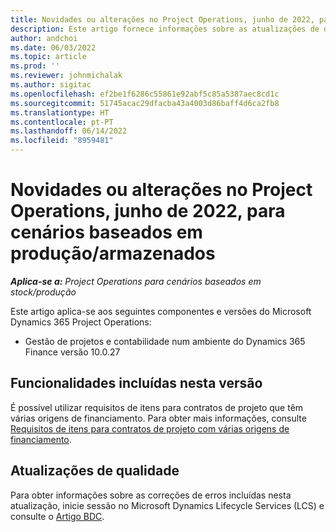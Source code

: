 ```yaml
---
title: Novidades ou alterações no Project Operations, junho de 2022, para cenários baseados em produção/armazenados
description: Este artigo fornece informações sobre as atualizações de qualidade que estão disponíveis na versão de junho de 2022 do Project Operations para cenários baseados em produção/armazenados.
author: andchoi
ms.date: 06/03/2022
ms.topic: article
ms.prod: ''
ms.reviewer: johnmichalak
ms.author: sigitac
ms.openlocfilehash: ef2be1f6286c55861e92abf5c85a5387aec8cd1c
ms.sourcegitcommit: 51745acac29dfacba43a4003d86baff4d6ca2fb8
ms.translationtype: HT
ms.contentlocale: pt-PT
ms.lasthandoff: 06/14/2022
ms.locfileid: "8959481"
---
```

# <a name="whats-new-or-changed-in-project-operations-june-2022-for-stockedproduction-based-scenarios"></a>Novidades ou alterações no Project Operations, junho de 2022, para cenários baseados em produção/armazenados

_**Aplica-se a:** Project Operations para cenários baseados em stock/produção_

Este artigo aplica-se aos seguintes componentes e versões do Microsoft Dynamics 365 Project Operations:

- Gestão de projetos e contabilidade num ambiente do Dynamics 365 Finance versão 10.0.27

## <a name="features-included-in-this-release"></a>Funcionalidades incluídas nesta versão

É possível utilizar requisitos de itens para contratos de projeto que têm várias origens de financiamento. Para obter mais informações, consulte [Requisitos de itens para contratos de projeto com várias origens de financiamento](/multiple-funding-sources-item-req.md).

## <a name="quality-updates"></a>Atualizações de qualidade

Para obter informações sobre as correções de erros incluídas nesta atualização, inicie sessão no Microsoft Dynamics Lifecycle Services (LCS) e consulte o [Artigo BDC](https://fix.lcs.dynamics.com/Issue/Details?bugId=673271).
